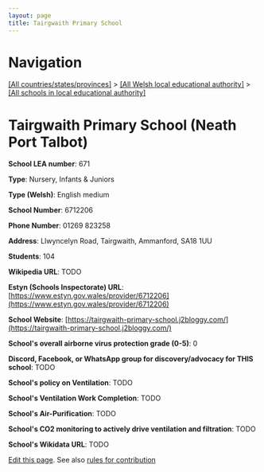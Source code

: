```yaml
---
layout: page
title: Tairgwaith Primary School
---
```

# Navigation

[[All countries/states/provinces]](../../..) > [[All Welsh local educational authority]](../..) > [[All schools in local educational authority]](..)

# Tairgwaith Primary School (Neath Port Talbot)

**School LEA number**: 671

**Type**: Nursery, Infants & Juniors

**Type (Welsh)**: English medium

**School Number**: 6712206

**Phone Number**: 01269 823258

**Address**: Llwyncelyn Road, Tairgwaith, Ammanford, SA18 1UU

**Students**: 104

**Wikipedia URL**: TODO

**Estyn (Schools Inspectorate) URL**: [https://www.estyn.gov.wales/provider/6712206](https://www.estyn.gov.wales/provider/6712206)

**School Website**: [https://tairgwaith-primary-school.j2bloggy.com/](https://tairgwaith-primary-school.j2bloggy.com/)

**School's overall airborne virus protection grade (0-5)**: 0

**Discord, Facebook, or WhatsApp group for discovery/advocacy for THIS school**: TODO

**School's policy on Ventilation**: TODO

**School's Ventilation Work Completion**: TODO

**School's Air-Purification**: TODO

**School's CO2 monitoring to actively drive ventilation and filtration**: TODO

**School's Wikidata URL**: TODO




[Edit this page](https://github.com/VentilationProject/Wales/edit/prif/./Neath_Port_Talbot/Tairgwaith_Primary_School.md). See also [rules for contribution](../../../contribution-rules/)
